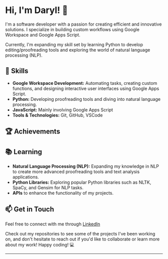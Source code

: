 # Hi, I'm Daryl! 👋

I'm a software developer with a passion for creating efficient and innovative solutions. I specialize in building custom workflows using Google Workspace and Google Apps Script.  

Currently, I'm expanding my skill set by learning Python to develop editing/proofreading tools and exploring the world of natural language processing (NLP).

## 🌟 Skills

- **Google Workspace Development:** Automating tasks, creating custom functions, and designing interactive user interfaces using Google Apps Script.
- **Python:** Developing proofreading tools and diving into natural language processing.
- **JavaScript:** Mainly involving Google Apps Script
- **Tools & Technologies:** Git, GitHub, VSCode

## 🏆 Achievements


## 📚 Learning

- **Natural Language Processing (NLP):** Expanding my knowledge in NLP to create more advanced proofreading tools and text analysis applications.
- **Python Libraries:** Exploring popular Python libraries such as NLTK, SpaCy, and Gensim for NLP tasks.
- **APIs** to enhance the functionality of my projects.

## 📫 Get in Touch

Feel free to connect with me through [LinkedIn]([https://www.linkedin.com/in/your-linkedin-profile/](https://www.linkedin.com/in/daryl-villalobos/))

Check out my repositories to see some of the projects I've been working on, and don't hesitate to reach out if you'd like to collaborate or learn more about my work! Happy coding! 💻

---
